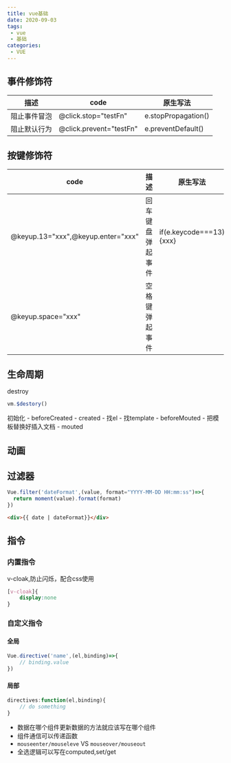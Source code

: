 ```yaml
---
title: vue基础
date: 2020-09-03
tags:
 - vue
 - 基础
categories: 
 - VUE
---
```




## 事件修饰符

| 描述         | code                    | 原生写法            |
| ------------ | ----------------------- | ------------------- |
| 阻止事件冒泡 | @click.stop="testFn"    | e.stopPropagation() |
| 阻止默认行为 | @click.prevent="testFn" | e.preventDefault()  |

## 按键修饰符

| code                               | 描述             | 原生写法                |
| ---------------------------------- | ---------------- | ----------------------- |
| @keyup.13="xxx",@keyup.enter="xxx" | 回车键盘弹起事件 | if(e.keycode===13){xxx} |
| @keyup.space="xxx"                 | 空格键弹起事件   |                         |

## 生命周期

destroy

```js
vm.$destory()
```

初始化 - beforeCreated - created - 找el - 找template - beforeMouted - 把模板替换好插入文档 - mouted

## 动画



## 过滤器

```js
Vue.filter('dateFormat',(value, format="YYYY-MM-DD HH:mm:ss")=>{
  return moment(value).format(format)
})
```

```html
<div>{{ date | dateFormat}}</div>
```

## 指令

### 内置指令

v-cloak,防止闪烁，配合css使用

```css
[v-cloak]{
	display:none
}
```

### 自定义指令

#### 全局

```js
Vue.directive('name',(el,binding)=>{
	// binding.value
})
```

#### 局部

```js
directives:function(el,binding){
	// do something
}
```



- 数据在哪个组件更新数据的方法就应该写在哪个组件
- 组件通信可以传递函数
- `mouseenter/mouseleve` VS  `mouseover/mouseout`
- 全选逻辑可以写在computed,set/get








